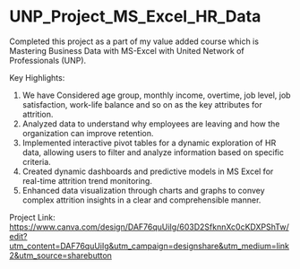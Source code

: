 # UNP_Project_MS_Excel_HR_Data
Completed this project as a part of my value added course which is Mastering Business Data with MS-Excel with United Network of Professionals (UNP).

Key Highlights:
1. We have Considered age group, monthly income, overtime, job level, job satisfaction, work-life balance and so on as the key attributes for attrition.
2. Analyzed data to understand why employees are leaving and how the organization can improve retention.
3. Implemented interactive pivot tables for a dynamic exploration of HR data, allowing users to filter and analyze information based on specific criteria.
4. Created dynamic dashboards and predictive models in MS Excel for real-time attrition trend monitoring.
5. Enhanced data visualization through charts and graphs to convey complex attrition insights in a clear and comprehensible manner.

Project Link: https://www.canva.com/design/DAF76quUiIg/603D2SfknnXc0cKDXPShTw/edit?utm_content=DAF76quUiIg&utm_campaign=designshare&utm_medium=link2&utm_source=sharebutton
